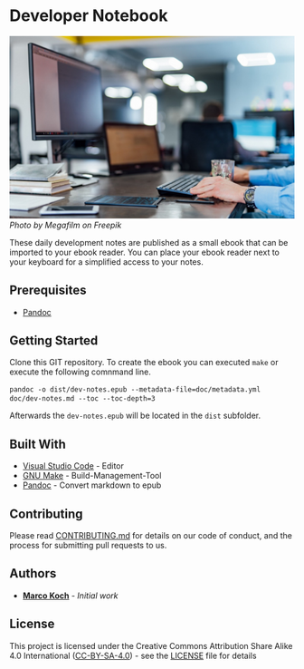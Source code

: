 # Developer Notebook

![GitHub Logo](/doc/images/ebook-keyboard.jpg)
*Photo by Megafilm on Freepik*

These daily development notes are published as a small ebook that can be imported to your ebook reader. You can place your ebook reader next to your keyboard for a simplified access to your notes.

## Prerequisites

* [Pandoc](https://pandoc.org)

## Getting Started

Clone this GIT repository. To create the ebook you can executed `make` or execute the following comnmand line.

````shell
pandoc -o dist/dev-notes.epub --metadata-file=doc/metadata.yml doc/dev-notes.md --toc --toc-depth=3
````

Afterwards the `dev-notes.epub` will be located in the `dist` subfolder.

## Built With

* [Visual Studio Code](https://code.visualstudio.com) - Editor
* [GNU Make](https://www.gnu.org/software/make) -  Build-Management-Tool
* [Pandoc](https://pandoc.org) - Convert markdown to epub

## Contributing

Please read [CONTRIBUTING.md](https://gist.github.com/PurpleBooth/b24679402957c63ec426) for details on our code of conduct, and the process for submitting pull requests to us.

## Authors

* **[Marco Koch](https://github.com/markoch)** - *Initial work*

## License

This project is licensed under the Creative Commons Attribution Share Alike 4.0 International ([CC-BY-SA-4.0](https://creativecommons.org/licenses/by-sa/4.0)) - see the [LICENSE](LICENSE) file for details
